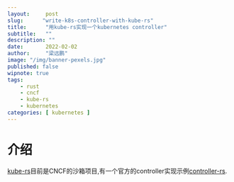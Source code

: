 ```yaml
---
layout:     post 
slug:      "write-k8s-controller-with-kube-rs"
title:      "用kube-rs实现一个kubernetes controller"
subtitle:   ""
description: ""
date:       2022-02-02
author:     "梁远鹏"
image: "/img/banner-pexels.jpg"
published: false
wipnote: true
tags:
    - rust 
    - cncf
    - kube-rs
    - kubernetes
categories: [ kubernetes ]
---
```


# 介绍  

[kube-rs](https://github.com/kube-rs/kube-rs)目前是CNCF的沙箱项目,有一个官方的controller实现示例[controller-rs](https://github.com/kube-rs/controller-rs).  

